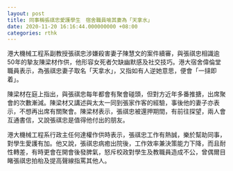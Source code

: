 ```yaml
---
layout: post
title: 同事稱張祺忠愛護學生　宿舍職員喻其妻為「天拿水」
date: 2020-11-20 16:16:44.000000000 +08:00
categories: rthk
---
```


港大機械工程系副教授張祺忠涉嫌殺害妻子陳慧文的案件續審，與張祺忠相識逾50年的摯友陳梁材作供，他形容女死者欠缺幽默感及社交技巧。港大宿舍偉倫堂職員表示，為張祺忠妻子取名「天拿水」，又指如有人逆她意思，便會「一撻即着」。

陳梁材在庭上指出，與張祺忠每年都會有聚會碰頭，但對方近年多番推搪，出席聚會的次數漸減。陳梁材又講述與太太一同到張家作客的經驗，事後他的妻子亦表示，不想再出席有關聚會。陳梁材表示，張祺忠被還押期間，有前往探望，兩人會互通書信，又說張祺忠是值得他付出的朋友。

港大機械工程系行政主任何達權作供時表示，張祺忠工作有熱誠，樂於幫助同事，對學生愛護有加。他又說，張祺忠病癒出院後，工作效率兼決策能力下降，而且耐性轉差，有時更會在開會後發脾氣，怒斥校政對學生及教職員造成不公，曾偶爾目睹張祺忠拍枱及提高聲線指罵其他人。
